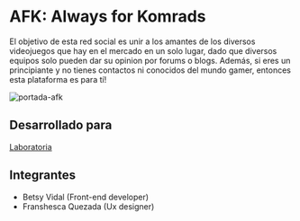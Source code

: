 # AFK: Always for Komrads

El objetivo de esta red social es unir a los amantes de los diversos videojuegos que hay en el mercado en un solo lugar, dado que diversos equipos solo pueden dar su opinion por forums o blogs. Además, si eres un principiante y no tienes contactos ni conocidos del mundo gamer, entonces esta plataforma es para tí!  

![portada-afk](https://user-images.githubusercontent.com/30939075/36516425-dfe4b3a4-174b-11e8-8a39-0c5cd60e1586.png)

## Desarrollado para 
[Laboratoria](http://laboratoria.la)

## Integrantes
- Betsy Vidal (Front-end developer)
- Franshesca Quezada (Ux designer)

